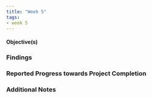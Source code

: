 ```yaml
---
title: "Week 5"
tags:
- week 5
---
```


#### Objective(s)



### Findings 



### Reported Progress towards Project Completion



### Additional Notes